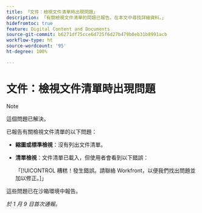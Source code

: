 ```yaml
---
title: 「文件：檢視文件清單時出現問題」
description: 「有關檢視文件清單的問題已報告。在本文中尋找詳細資料。」
hidefromtoc: true
feature: Digital Content and Documents
source-git-commit: b6271df75cce6d725f6d27b479b0eb31b8991acb
workflow-type: ht
source-wordcount: '95'
ht-degree: 100%

---
```



# 文件：檢視文件清單時出現問題

>[!NOTE]
>
>這個問題已解決。

已報告有關檢視文件清單的以下問題：

* **縮圖或標準檢視**：沒有列出文件清單。
* **清單檢視**：文件清單已載入，但使用者會看到以下錯誤：

  「[!UICONTROL 糟糕！發生錯誤。請聯絡 Workfront，以便我們找出問題並加以修正。]」

這些問題已在沙箱環境中報告。

_於 1 月 9 日首次通報。_
